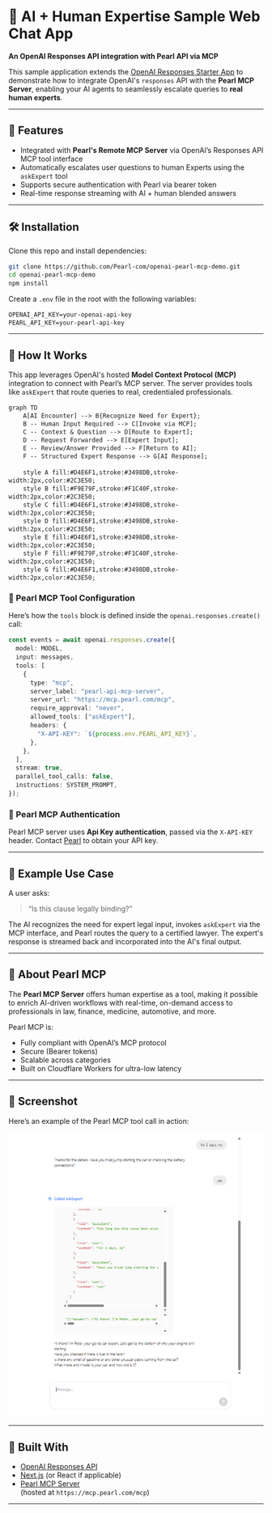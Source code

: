 # 🧠 AI + Human Expertise Sample Web Chat App  
**An OpenAI Responses API integration with Pearl API via MCP**

This sample application extends the [OpenAI Responses Starter App](https://github.com/openai/openai-responses-starter-app) to demonstrate how to integrate OpenAI's `responses` API with the **Pearl MCP Server**, enabling your AI agents to seamlessly escalate queries to **real human experts**.

---

## 🚀 Features

- Integrated with **Pearl's Remote MCP Server** via OpenAI’s Responses API MCP tool interface  
- Automatically escalates user questions to human Experts using the `askExpert` tool  
- Supports secure authentication with Pearl via bearer token  
- Real-time response streaming with AI + human blended answers

---

## 🛠️ Installation

Clone this repo and install dependencies:

```bash
git clone https://github.com/Pearl-com/openai-pearl-mcp-demo.git
cd openai-pearl-mcp-demo
npm install
```

Create a `.env` file in the root with the following variables:

```env
OPENAI_API_KEY=your-openai-api-key
PEARL_API_KEY=your-pearl-api-key
```

---

## 🧩 How It Works

This app leverages OpenAI's hosted **Model Context Protocol (MCP)** integration to connect with Pearl’s MCP server. The server provides tools like `askExpert` that route queries to real, credentialed professionals.

```mermaid
graph TD
    A[AI Encounter] --> B{Recognize Need for Expert};
    B -- Human Input Required --> C[Invoke via MCP];
    C -- Context & Question --> D[Route to Expert];
    D -- Request Forwarded --> E[Expert Input];
    E -- Review/Answer Provided --> F[Return to AI];
    F -- Structured Expert Response --> G[AI Response];

    style A fill:#D4E6F1,stroke:#3498DB,stroke-width:2px,color:#2C3E50;
    style B fill:#F9E79F,stroke:#F1C40F,stroke-width:2px,color:#2C3E50;
    style C fill:#D4E6F1,stroke:#3498DB,stroke-width:2px,color:#2C3E50;
    style D fill:#D4E6F1,stroke:#3498DB,stroke-width:2px,color:#2C3E50;
    style E fill:#D4E6F1,stroke:#3498DB,stroke-width:2px,color:#2C3E50;
    style F fill:#F9E79F,stroke:#F1C40F,stroke-width:2px,color:#2C3E50;
    style G fill:#D4E6F1,stroke:#3498DB,stroke-width:2px,color:#2C3E50;
```

### 🔗 Pearl MCP Tool Configuration

Here’s how the `tools` block is defined inside the `openai.responses.create()` call:

```ts
const events = await openai.responses.create({
  model: MODEL,
  input: messages,
  tools: [
    {
      type: "mcp",
      server_label: "pearl-api-mcp-server",
      server_url: "https://mcp.pearl.com/mcp",
      require_approval: "never",
      allowed_tools: ["askExpert"],
      headers: {
        "X-API-KEY": `${process.env.PEARL_API_KEY}`,
      },
    },
  ],
  stream: true,
  parallel_tool_calls: false,
  instructions: SYSTEM_PROMPT,
});
```

### 🔐 Pearl MCP Authentication

Pearl MCP server uses **Api Key authentication**, passed via the `X-API-KEY` header. Contact [Pearl](https://www.pearl.com/contact) to obtain your API key.

---

## 🧪 Example Use Case

A user asks:

> “Is this clause legally binding?”

The AI recognizes the need for expert legal input, invokes `askExpert` via the MCP interface, and Pearl routes the query to a certified lawyer. The expert's response is streamed back and incorporated into the AI's final output.

---

## 🧠 About Pearl MCP

The **Pearl MCP Server** offers human expertise as a tool, making it possible to enrich AI-driven workflows with real-time, on-demand access to professionals in law, finance, medicine, automotive, and more.

Pearl MCP is:
- Fully compliant with OpenAI’s MCP protocol  
- Secure (Bearer tokens)  
- Scalable across categories  
- Built on Cloudflare Workers for ultra-low latency

---

## 📸 Screenshot
Here’s an example of the Pearl MCP tool call in action:

![App Screenshot](images/askExpertToolCall.png)

---

## 🧱 Built With

- [OpenAI Responses API](https://platform.openai.com/docs/guides/responses)  
- [Next.js](https://nextjs.org/) (or React if applicable)  
- [Pearl MCP Server](https://www.pearl.com/api)  
  (hosted at `https://mcp.pearl.com/mcp`)

---
